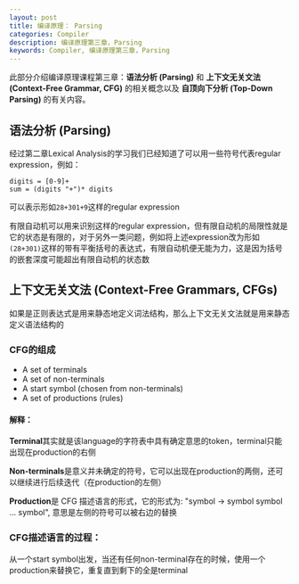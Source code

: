 ```yaml
---
layout: post
title: 编译原理： Parsing
categories: Compiler
description: 编译原理第三章，Parsing
keywords: Compiler, 编译原理第三章，Parsing
---
```


此部分介绍编译原理课程第三章：**语法分析 (Parsing)** 和 **上下文无关文法 (Context-Free Grammar, CFG)** 的相关概念以及 **自顶向下分析 (Top-Down Parsing)** 的有关内容。

<!--more-->

## 语法分析 (Parsing)
经过第二章Lexical Analysis的学习我们已经知道了可以用一些符号代表regular expression，例如：
```
digits = [0-9]+
sum = (digits "+")* digits
```
可以表示形如`28+301+9`这样的regular expression

有限自动机可以用来识别这样的regular expression，但有限自动机的局限性就是它的状态是有限的，对于另外一类问题，例如将上述expression改为形如`(28+301)`这样的带有平衡括号的表达式，有限自动机便无能为力，这是因为括号的嵌套深度可能超出有限自动机的状态数

## 上下文无关文法 (Context-Free Grammars, CFGs)
如果是正则表达式是用来静态地定义词法结构，那么上下文无关文法就是用来静态定义语法结构的

### CFG的组成
* A set of terminals 
* A set of non-terminals
* A start symbol (chosen from non-terminals)
* A set of productions (rules)

#### 解释：
**Terminal**其实就是该language的字符表中具有确定意思的token，terminal只能出现在production的右侧

**Non-terminals**是意义并未确定的符号，它可以出现在production的两侧，还可以继续进行后续迭代（在production的左侧）

**Production**是 CFG 描述语言的形式，它的形式为: "symbol -> symbol symbol ... symbol", 意思是左侧的符号可以被右边的替换

### CFG描述语言的过程：
从一个start symbol出发，当还有任何non-terminal存在的时候，使用一个production来替换它，重复直到剩下的全是terminal
